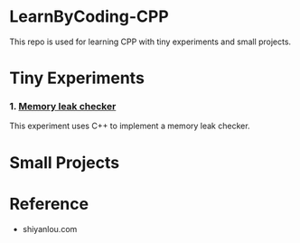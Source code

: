 # LearnByCoding-CPP
This repo is used for learning CPP with tiny experiments and small projects. 

# Tiny Experiments
### 1. [Memory leak checker](./MemoryLeakChecker)
This experiment uses C++ to implement a memory leak checker.

# Small Projects

# Reference
- shiyanlou.com
